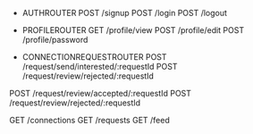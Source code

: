 - AUTHROUTER
POST /signup
POST /login
POST /logout

- PROFILEROUTER
GET /profile/view
POST /profile/edit
POST /profile/password

- CONNECTIONREQUESTROUTER
POST /request/send/interested/:requestId
POST /request/review/rejected/:requestId

POST /request/review/accepted/:requestId
POST /request/review/rejected/:requestId

GET /connections
GET /requests
GET /feed
